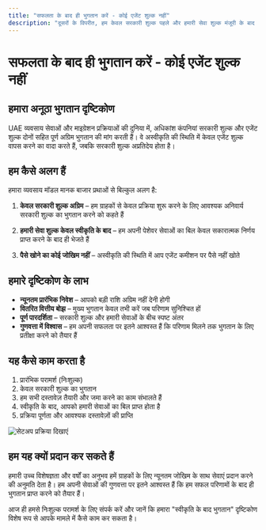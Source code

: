```yaml
---
title: "सफलता के बाद ही भुगतान करें - कोई एजेंट शुल्क नहीं"
description: "दूसरों के विपरीत, हम केवल सरकारी शुल्क पहले और हमारी सेवा शुल्क मंजूरी के बाद लेते हैं। कोई जोखिम नहीं, पूर्ण पारदर्शिता और गारंटीकृत परिणाम।"
---
```


# सफलता के बाद ही भुगतान करें - कोई एजेंट शुल्क नहीं

## हमारा अनूठा भुगतान दृष्टिकोण

UAE व्यवसाय सेवाओं और माइग्रेशन प्रक्रियाओं की दुनिया में, अधिकांश कंपनियां सरकारी शुल्क और एजेंट शुल्क दोनों सहित पूर्ण अग्रिम भुगतान की मांग करती हैं। वे अस्वीकृति की स्थिति में केवल एजेंट शुल्क वापस करने का वादा करते हैं, जबकि सरकारी शुल्क अप्रतिदेय होता है।

## हम कैसे अलग हैं

हमारा व्यवसाय मॉडल मानक बाजार प्रथाओं से बिल्कुल अलग है:

1. **केवल सरकारी शुल्क अग्रिम** – हम ग्राहकों से केवल प्रक्रिया शुरू करने के लिए आवश्यक अनिवार्य सरकारी शुल्क का भुगतान करने को कहते हैं

2. **हमारी सेवा शुल्क केवल स्वीकृति के बाद** – हम अपनी पेशेवर सेवाओं का बिल केवल सकारात्मक निर्णय प्राप्त करने के बाद ही भेजते हैं

3. **पैसे खोने का कोई जोखिम नहीं** – अस्वीकृति की स्थिति में आप एजेंट कमीशन पर पैसे नहीं खोते

## हमारे दृष्टिकोण के लाभ

- **न्यूनतम प्रारंभिक निवेश** – आपको बड़ी राशि अग्रिम नहीं देनी होगी
- **वितरित वित्तीय बोझ** – मुख्य भुगतान केवल तभी करें जब परिणाम सुनिश्चित हों
- **पूर्ण पारदर्शिता** – सरकारी शुल्क और हमारी सेवाओं के बीच स्पष्ट अंतर
- **गुणवत्ता में विश्वास** – हम अपनी सफलता पर इतने आश्वस्त हैं कि परिणाम मिलने तक भुगतान के लिए प्रतीक्षा करने को तैयार हैं

## यह कैसे काम करता है

1. प्रारंभिक परामर्श (निःशुल्क)
2. केवल सरकारी शुल्क का भुगतान
3. हम सभी दस्तावेज़ तैयारी और जमा करने का काम संभालते हैं
4. स्वीकृति के बाद, आपको हमारी सेवाओं का बिल प्राप्त होता है
5. प्रक्रिया पूर्णता और आवश्यक दस्तावेज़ों की प्राप्ति

![सेटअप प्रक्रिया दिखाएं](/img/post-payment-process.svg)

## हम यह क्यों प्रदान कर सकते हैं

हमारी उच्च विशेषज्ञता और वर्षों का अनुभव हमें ग्राहकों के लिए न्यूनतम जोखिम के साथ सेवाएं प्रदान करने की अनुमति देता है। हम अपनी सेवाओं की गुणवत्ता पर इतने आश्वस्त हैं कि हम सफल परिणामों के बाद ही भुगतान प्राप्त करने को तैयार हैं।

आज ही हमसे निःशुल्क परामर्श के लिए संपर्क करें और जानें कि हमारा "स्वीकृति के बाद भुगतान" दृष्टिकोण विशेष रूप से आपके मामले में कैसे काम कर सकता है।
